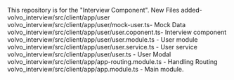This repository is for the "Interview Component".
New Files added- 
volvo_interview/src/client/app/user
volvo_interview/src/client/app/user/mock-user.ts- Mock Data
volvo_interview/src/client/app/user/user.coponent.ts- Interview component
volvo_interview/src/client/app/user/user.module.ts - User module
volvo_interview/src/client/app/user/user.service.ts - User service 
volvo_interview/src/client/app/user/user.ts - User Modal
volvo_interview/src/client/app/app-routing.module.ts - Handling Routing
volvo_interview/src/client/app/app.module.ts - Main module.
